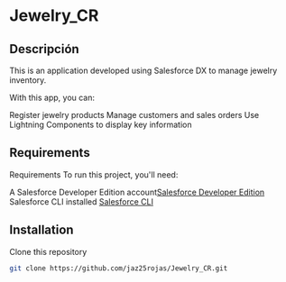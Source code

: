 # Jewelry_CR

## Descripción
This is an application developed using Salesforce DX to manage jewelry inventory.

With this app, you can:

Register jewelry products
Manage customers and sales orders
Use Lightning Components to display key information


## Requirements
Requirements
To run this project, you'll need:

A Salesforce Developer Edition account[Salesforce Developer Edition](https://developer.salesforce.com/ )
Salesforce CLI installed  [Salesforce CLI](https://developer.salesforce.com/tools/sfdxcli )


## Installation
Clone this repository
   ```bash
   git clone https://github.com/jaz25rojas/Jewelry_CR.git 
